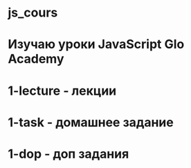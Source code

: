 # js_cours

# Изучаю уроки JavaScript Glo Academy

# 1-lecture - лекции

# 1-task - домашнее задание

# 1-dop - доп задания
